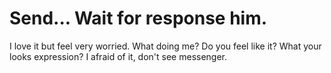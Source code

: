 # Send... Wait for response him.
I love it but feel very worried. What doing me? Do you feel like it? What your looks expression? I afraid of it, don't see messenger.